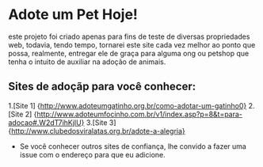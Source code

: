 # Adote um Pet Hoje! #
este projeto foi criado apenas para fins de teste de diversas propriedades web,
todavia, tendo tempo, tornarei este site cada vez melhor ao ponto que possa, realmente,
entregar ele de graça para alguma ong ou petshop que tenha o intuito de auxiliar na
adoção de animais.
## Sites de adoçãp para você conhecer: 

1.[Site 1] {http://www.adoteumgatinho.org.br/como-adotar-um-gatinho0}
2.[Site 2] {http://www.adoteumfocinho.com.br/v1/index.asp?p=8&t=para-adocao#.W2dT7ihKjIU}
3.[Site 3] {http://www.clubedosviralatas.org.br/adote-a-alegria}

* Se você conhecer outros sites de confiança, lhe convido a fazer uma issue com o endereço para que eu adicione.


